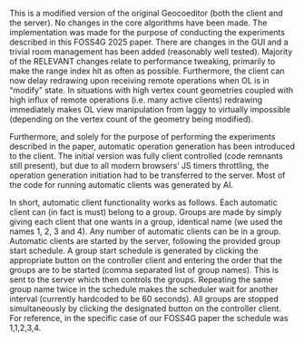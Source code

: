 This is a modified version of the original Geocoeditor (both the client and the server). No changes in the core algorithms have been made. The implementation was made for the purpose of conducting the experiments described in this FOSS4G 2025 paper.
There are changes in the GUI and a trivial room management has been added (reasonably well tested). Majority of the RELEVANT changes relate to performance tweaking, primarily to make the range index hit as often as possible. Furthermore, the client can now delay redrawing upon receiving remote operations when OL is in “modify” state. In situations with high vertex count geometries coupled with high influx of remote operations (i.e. many active clients) redrawing immediately makes OL view manipulation from laggy to virtually impossible (depending on the vertex count of the geometry being modified).

Furthermore, and solely for the purpose of performing the experiments described in the paper, automatic operation generation has been introduced to the client. The initial version was fully client controlled (code remnants still present), but due to all modern browsers’ JS timers throttling, the operation generation initiation had to be transferred to the server. Most of the code for running automatic clients was generated by AI.

In short, automatic client functionality works as follows. Each automatic client can (in fact is must) belong to a group. Groups are made by simply giving each client that one wants in a group, identical name (we used the names 1, 2, 3 and 4). Any number of automatic clients can be in a group. Automatic clients are started by the server, following the provided group start schedule. A group start schedule is generated by clicking the appropriate button on the controller client and entering the order that the groups are to be started (comma separated list of group names). This is sent to the server which then controls the groups. Repeating the same group name twice in the schedule makes the scheduler wait for another interval (currently hardcoded to be 60 seconds). All groups are stopped simultaneously by clicking the designated button on the controller client. For reference, in the specific case of our FOSS4G paper the schedule was 1,1,2,3,4.
